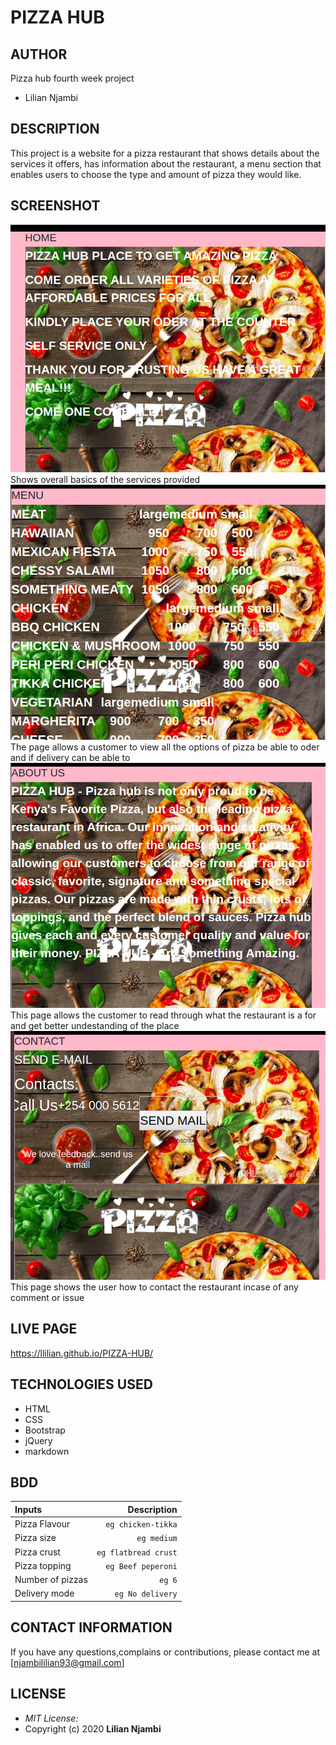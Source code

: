 # PIZZA HUB

## AUTHOR
Pizza hub fourth week project
 * Lilian Njambi
## DESCRIPTION

This project is a website for a pizza restaurant that shows details about the services it offers, has information about the restaurant, a menu section  that enables users to choose the type and amount of pizza they would like.
## SCREENSHOT
![home](images/home.png)
Shows  overall basics of the services provided
![menu](images/menu.png)
The page allows a customer to view all the options of pizza be able to oder and if delivery can be able to
![about](images/about.png)
This page allows the customer to read through what the restaurant is a for and get better undestanding of the place
![contact](images/contact.png)
This page shows the user how to contact the restaurant incase of any comment or issue

## LIVE PAGE
https://llilian.github.io/PIZZA-HUB/
## TECHNOLOGIES USED

* HTML
* CSS
* Bootstrap
* jQuery
* markdown

## BDD
| Inputs |  Description |
| :---         |          ---: |
| Pizza Flavour   | `eg chicken-tikka`|
| Pizza size     | `eg medium`   |
| Pizza crust    | `eg flatbread crust`   |
| Pizza topping    | `eg Beef peperoni`  |
| Number of pizzas   | `eg 6`   |
| Delivery mode   | `eg No delivery`   |
## CONTACT INFORMATION

If you have any questions,complains or contributions, please contact me at [njambililian93@gmail.com]

## LICENSE
* *MIT License:*
* Copyright (c) 2020 **Lilian Njambi**

